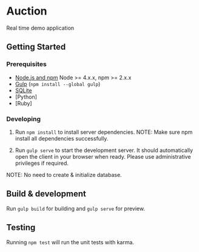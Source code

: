 # Auction

Real time demo application

## Getting Started

### Prerequisites

- [Node.js and npm](nodejs.org) Node >= 4.x.x, npm >= 2.x.x
- [Gulp](http://gulpjs.com/) (`npm install --global gulp`)
- [SQLite](https://www.sqlite.org/quickstart.html)
- [Python]
- [Ruby]

### Developing

1. Run `npm install` to install server dependencies.
NOTE: Make sure npm install all dependencies successfully.

2. Run `gulp serve` to start the development server. It should automatically open the client in your browser when ready. Please use administrative privileges if required.

NOTE: No need to create & initialize database.

## Build & development

Run `gulp build` for building and `gulp serve` for preview.

## Testing

Running `npm test` will run the unit tests with karma.

